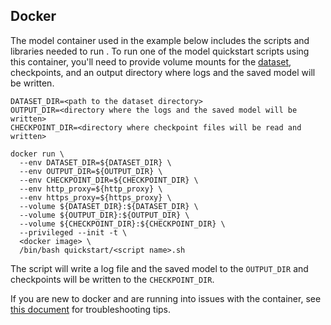 <!-- 60. Docker -->
## Docker

The model container used in the example below includes the scripts and
libraries needed to run <model name> <precision> <mode>. To run one of the
model quickstart scripts using this container, you'll need to provide
volume mounts for the [dataset](#dataset), checkpoints, and an output
directory where logs and the saved model will be written.
```
DATASET_DIR=<path to the dataset directory>
OUTPUT_DIR=<directory where the logs and the saved model will be written>
CHECKPOINT_DIR=<directory where checkpoint files will be read and written>

docker run \
  --env DATASET_DIR=${DATASET_DIR} \
  --env OUTPUT_DIR=${OUTPUT_DIR} \
  --env CHECKPOINT_DIR=${CHECKPOINT_DIR} \
  --env http_proxy=${http_proxy} \
  --env https_proxy=${https_proxy} \
  --volume ${DATASET_DIR}:${DATASET_DIR} \
  --volume ${OUTPUT_DIR}:${OUTPUT_DIR} \
  --volume ${CHECKPOINT_DIR}:${CHECKPOINT_DIR} \
  --privileged --init -t \
  <docker image> \
  /bin/bash quickstart/<script name>.sh
```

The script will write a log file and the saved model to the `OUTPUT_DIR`
and checkpoints will be written to the `CHECKPOINT_DIR`.

If you are new to docker and are running into issues with the container,
see [this document](https://github.com/IntelAI/models/tree/master/docs/general/docker.md)
for troubleshooting tips.
